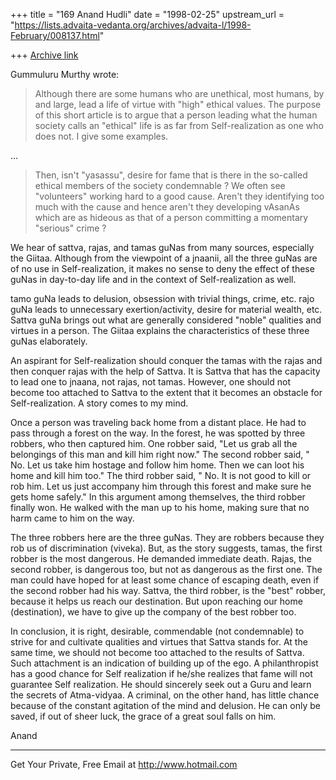 +++
title = "169 Anand Hudli"
date = "1998-02-25"
upstream_url = "https://lists.advaita-vedanta.org/archives/advaita-l/1998-February/008137.html"

+++
[Archive link](https://lists.advaita-vedanta.org/archives/advaita-l/1998-February/008137.html)

Gummuluru Murthy wrote:
>
>Although there are some humans who are unethical, most humans, by and
>large, lead a life of virtue with "high" ethical values. The purpose
>of this short article is to argue that a person leading what the human
>society calls an "ethical" life is as far from Self-realization as one
>who does not. I give some examples.
>
 ...
>Then, isn't "yasassu", desire for fame that is there in the so-called
>ethical members of the society condemnable ? We often see "volunteers"
>working hard to a good cause. Aren't they identifying too much with the
>cause and hence aren't they developing vAsanAs which are as hideous as
>that of a person committing a momentary "serious" crime ?

 We hear of sattva, rajas, and tamas guNas from many sources,
 especially the Giitaa. Although from the viewpoint of a jnaanii,
 all the three guNas are of no use in Self-realization, it makes
 no sense to deny the effect of these guNas in day-to-day life
 and in the context of Self-realization as well.

 tamo guNa leads to delusion, obsession with trivial things, crime,
 etc. rajo guNa leads to unnecessary exertion/activity,
 desire for material
 wealth, etc. Sattva guNa brings out what are generally considered
 "noble" qualities and virtues in a person. The Giitaa explains the
 characteristics of these three guNas elaborately.

 An aspirant for Self-realization should conquer the tamas with
 the rajas and then conquer rajas with the help of Sattva. It is
 Sattva that has the capacity to lead one to jnaana, not rajas, not
 tamas. However, one should not become too attached to Sattva to
 the extent that it becomes an obstacle for Self-realization.
 A story comes to my mind.

 Once a person was traveling back home from a distant place. He had
 to pass through a forest on the way. In the forest, he was spotted
 by three robbers, who then captured him. One robber said, "Let us
 grab all the belongings of this man and kill him right now." The
 second robber said, " No. Let us take him hostage and follow him
 home. Then we can loot his home and kill him too."
 The third robber said, " No. It is not good to kill or rob him.
 Let us just accompany him through this forest and make sure he gets
 home safely."  In this argument among themselves, the third robber
 finally won. He walked with the man up to his home, making sure that
 no harm came to him on the way.

 The three robbers here are the three guNas. They are robbers because
 they rob us of discrimination (viveka). But, as the story suggests,
 tamas, the first robber is the most dangerous. He demanded
 immediate death. Rajas, the second robber, is dangerous too, but
 not as dangerous as the first one. The man could have hoped for
 at least some chance of escaping death, even if the second robber
 had his way.  Sattva, the third robber, is the "best" robber,
 because it helps us reach our destination.
 But upon reaching our home (destination), we have to give up the
 company of the best robber too.

 In conclusion, it is right, desirable, commendable (not condemnable)
 to strive for and cultivate qualities and virtues that Sattva
 stands for. At the same time, we should not become too attached to
 the results of Sattva. Such attachment is an indication of building
 up of the ego. A philanthropist  has a good chance for Self
 realization if he/she realizes that fame will not guarantee Self
 realization. He should sincerely seek out a Guru and learn the
 secrets of Atma-vidyaa. A criminal, on the other hand, has
 little chance because of the constant agitation of the mind and
 delusion. He can only be saved, if out of sheer luck, the grace of
 a great soul falls on him.

 Anand





______________________________________________________
Get Your Private, Free Email at http://www.hotmail.com

